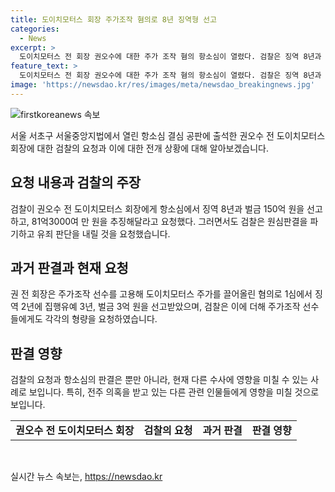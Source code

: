 ```yaml
---
title: 도이치모터스 회장 주가조작 혐의로 8년 징역형 선고
categories:
  - News
excerpt: >
  도이치모터스 전 회장 권오수에 대한 주가 조작 혐의 항소심이 열렸다. 검찰은 징역 8년과 벌금 150억 원을 요구하며, 혐의를 무죄로 판단한 원심을 파기해 유죄를 선고해야 한다고 주장했다. 권 전 회장과 함께 기소된 주가조작 선수들에 대해서도 각각 엄격한 형량이 요구되었다. 이번 판결이 법조계와 관련된 다른 수사에도 영향을 미칠 것으로 보인다.
feature_text: >
  도이치모터스 전 회장 권오수에 대한 주가 조작 혐의 항소심이 열렸다. 검찰은 징역 8년과 벌금 150억 원을 요구하며, 혐의를 무죄로 판단한 원심을 파기해 유죄를 선고해야 한다고 주장했다. 권 전 회장과 함께 기소된 주가조작 선수들에 대해서도 각각 엄격한 형량이 요구되었다. 이번 판결이 법조계와 관련된 다른 수사에도 영향을 미칠 것으로 보인다.
image: 'https://newsdao.kr/res/images/meta/newsdao_breakingnews.jpg'
---
```


<p><img src="https://newsdao.kr/res/images/meta/newsdao_breakingnews.jpg" alt="firstkoreanews 속보" /></p>

<p data-ke-size="size16">서울 서초구 서울중앙지법에서 열린 항소심 결심 공판에 출석한 권오수 전 도이치모터스 회장에 대한 검찰의 요청과 이에 대한 전개 상황에 대해 알아보겠습니다. </p>

<h2 data-ke-size="size26">요청 내용과 검찰의 주장</h2>

<p>검찰이 권오수 전 도이치모터스 회장에게 항소심에서 징역 8년과 벌금 150억 원을 선고하고, 81억3000여 만 원을 추징해달라고 요청했다. 그러면서도 검찰은 원심판결을 파기하고 유죄 판단을 내릴 것을 요청했습니다.</p>

<h2 data-ke-size="size26">과거 판결과 현재 요청</h2>

<p>권 전 회장은 주가조작 선수를 고용해 도이치모터스 주가를 끌어올린 혐의로 1심에서 징역 2년에 집행유예 3년, 벌금 3억 원을 선고받았으며, 검찰은 이에 더해 주가조작 선수들에게도 각각의 형량을 요청하였습니다.</p>

<h2 data-ke-size="size26">판결 영향</h2>

<p>검찰의 요청과 항소심의 판결은 뿐만 아니라, 현재 다른 수사에 영향을 미칠 수 있는 사례로 보입니다. 특히, 전주 의혹을 받고 있는 다른 관련 인물들에게 영향을 미칠 것으로 보입니다. </p></p>

<table>
        <tbody>
            <tr>
                <td style="text-align: center; height: 17px;"><b>권오수 전 도이치모터스 회장</b></td>
                <td style="text-align: center; height: 17px;"><b>검찰의 요청</b></td>
                <td style="text-align: center; height: 17px;"><b>과거 판결</b></td>
                <td style="text-align: center; height: 17px;"><b>판결 영향</b></td>
            </tr>
        </tbody>
</table>

<p data-ke-size="size16">&nbsp;</p>
실시간 뉴스 속보는, <a href="https://newsdao.kr" rel="dofollow">https://newsdao.kr</a>



